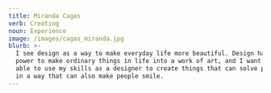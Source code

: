 ```yaml
---
title: Miranda Cagas
verb: Creating
noun: Experience
image: /images/cagas_miranda.jpg
blurb: >-
  I see design as a way to make everyday life more beautiful. Design has the
  power to make ordinary things in life into a work of art, and I want to be
  able to use my skills as a designer to create things that can solve problems
  in a way that can also make people smile.
---
```


